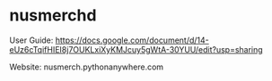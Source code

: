 # nusmerchd
User Guide: https://docs.google.com/document/d/14-eUz6cTqifHIEI8j7OUKLxiXyKMJcuy5gWtA-30YUU/edit?usp=sharing

Website: nusmerch.pythonanywhere.com
